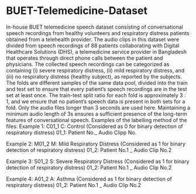 # BUET-Telemedicine-Dataset
In-house BUET telemedicine speech dataset consisting of conversational speech recordings from healthy volunteers and respiratory distress patients obtained from a telehealth provider. 
The audio clips in this dataset were divided from speech recordings of 88 patients collaborating with Digital Healthcare Solutions (DHS), a telemedicine service provider in Bangladesh that operates through direct phone calls between the patient and physicians. The collected speech recordings can be categorized as containing (i) severe respiratory distress, (ii) mild respiratory distress, and (iii) no respiratory distress (healthy subject), as reported by the subjects.
The folds are different samples of the same data pool, divided into the train and test set to ensure that every patient’s speech recordings are in the test set at least once. The train-test split ratio for each fold is approximately 3 : 1, and we ensure that no patient’s speech data is present in both sets for a fold. Only the audio files longer than 3 seconds are used here. Maintaining a minimum audio length of 3s ensures a sufficient presence of the long-term features of conversational speech. 
Examples of the labelling method of the files: 
Example 1: C01_1
C: Control (Considered as 0 for binary detection of respiratory distress)
01_1: Patient No._ Audio Clipp No.

Example 2: M01_2
M: Mild Respiratory Distress (Considered as 1 for binary detection of respiratory distress)
01_2: Patient No.1 _ Audio Clip No.2

Example 3: S01_2
S: Severe Respiratory Distress (Considered as 1 for binary detection of respiratory distress)
01_2: Patient No.1 _ Audio Clip No.2

Example 4: A01_2
A: Asthma (Considered as 1 for binary detection of respiratory distress)
01_2: Patient No.1 _ Audio Clip No.2


